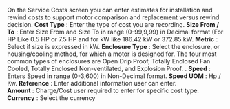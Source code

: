 









On the Service Costs screen you can enter estimates for installation and rewind costs to support motor comparison and replacement versus rewind decision.
**Cost Type** : Enter the type of cost you are recording. 
**Size From / To** : Enter Size From and Size To in range (0-99,9,99) in Decimal format (For HP Like 0.5 HP or 7.5 HP and for kW like 186.42 kW or 372.85 kW. 
**Metric** : Select if size is expressed in kW.
**Enclosure Type** :  Select the enclosure, or housing/cooling method, for which a motor is designed for. The four most common types of enclosures are Open Drip Proof, Totally Enclosed Fan Cooled, Totally Enclosed Non-ventilated, and Explosion Proof. .
**Speed** :  Enters Speed in range (0-3,600) in Non-Decimal format. 
**Speed UOM** : Hp / Kw.
**Reference** : Enter additional information user can enter.     
**Amount** : Charge/Cost user required to enter for specific cost type.
**Currency** : Select the currency
